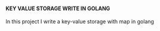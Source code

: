 #### KEY VALUE STORAGE WRITE IN GOLANG

In this project I write a key-value storage with map in golang